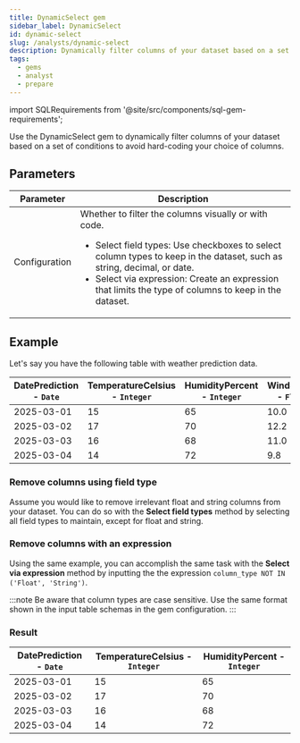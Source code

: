 ```yaml
---
title: DynamicSelect gem
sidebar_label: DynamicSelect
id: dynamic-select
slug: /analysts/dynamic-select
description: Dynamically filter columns of your dataset based on a set of conditions
tags:
  - gems
  - analyst
  - prepare
---
```


import SQLRequirements from '@site/src/components/sql-gem-requirements';

<SQLRequirements
  execution_engine="SQL Warehouse"
  sql_package_name="ProphecyDatabricksSqlBasics"
  sql_package_version="0.0.4+"
/>

Use the DynamicSelect gem to dynamically filter columns of your dataset based on a set of conditions to avoid hard-coding your choice of columns.

## Parameters

| Parameter     | Description                                                                                                                                                                                                                                                                                           |
| ------------- | ----------------------------------------------------------------------------------------------------------------------------------------------------------------------------------------------------------------------------------------------------------------------------------------------------- |
| Configuration | Whether to filter the columns visually or with code.<ul><li>Select field types: Use checkboxes to select column types to keep in the dataset, such as string, decimal, or date.</li><li>Select via expression: Create an expression that limits the type of columns to keep in the dataset.</li></ul> |

## Example

Let's say you have the following table with weather prediction data.

<div class="table-example">

| DatePrediction - `Date` | TemperatureCelsius - `Integer` | HumidityPercent - `Integer` | WindSpeed - `Float` | Condition - `String` |
| ----------------------- | ------------------------------ | --------------------------- | ------------------- | -------------------- |
| 2025-03-01              | 15                             | 65                          | 10.0                | Sunny                |
| 2025-03-02              | 17                             | 70                          | 12.2                | Cloudy               |
| 2025-03-03              | 16                             | 68                          | 11.0                | Rainy                |
| 2025-03-04              | 14                             | 72                          | 9.8                 | Sunny                |

</div>

### Remove columns using field type

Assume you would like to remove irrelevant float and string columns from your dataset. You can do so with the **Select field types** method by selecting all field types to maintain, except for float and string.

### Remove columns with an expression

Using the same example, you can accomplish the same task with the **Select via expression** method by inputting the the expression `column_type NOT IN ('Float', 'String')`.

:::note
Be aware that column types are case sensitive. Use the same format shown in the input table schemas in the gem configuration.
:::

### Result

<div class="table-example">

| DatePrediction - `Date` | TemperatureCelsius - `Integer` | HumidityPercent - `Integer` |
| ----------------------- | ------------------------------ | --------------------------- |
| 2025-03-01              | 15                             | 65                          |
| 2025-03-02              | 17                             | 70                          |
| 2025-03-03              | 16                             | 68                          |
| 2025-03-04              | 14                             | 72                          |

</div>
